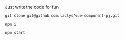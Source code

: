 Just write the code for fun


```
git clone git@github.com:laclys/vue-component-pj.git

npm i

npm start

```